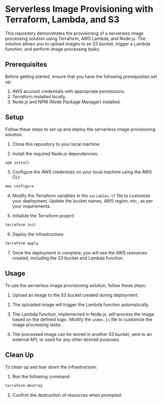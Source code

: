 
# Serverless Image Provisioning with Terraform, Lambda, and S3

This repository demonstrates the provisioning of a serverless image processing solution using Terraform, AWS Lambda, and Node.js. The solution allows you to upload images to an S3 bucket, trigger a Lambda function, and perform image processing tasks.

## Prerequisites

Before getting started, ensure that you have the following prerequisites set up:

1. AWS account credentials with appropriate permissions.
2. Terraform installed locally.
3. Node.js and NPM (Node Package Manager) installed.

## Setup

Follow these steps to set up and deploy the serverless image provisioning solution:

1. Clone this repository to your local machine.

2. Install the required Node.js dependencies:

```bash
npm install
```

3. Configure the AWS credentials on your local machine using the AWS CLI:

```bash
aws configure
```

4. Modify the Terraform variables in the `variables.tf` file to customize your deployment. Update the bucket names, AWS region, etc., as per your requirements.

5. Initialize the Terraform project:

```bash
terraform init
```

6. Deploy the infrastructure:

```bash
terraform apply
```

7. Once the deployment is complete, you will see the AWS resources created, including the S3 bucket and Lambda function.

## Usage

To use the serverless image provisioning solution, follow these steps:

1. Upload an image to the S3 bucket created during deployment.

2. The uploaded image will trigger the Lambda function automatically.

3. The Lambda function, implemented in Node.js, will process the image based on the defined logic. Modify the `index.js` file to customize the image processing tasks.

4. The processed image can be stored in another S3 bucket, sent to an external API, or used for any other desired purposes.

## Clean Up

To clean up and tear down the infrastructure:

1. Run the following command:

```bash
terraform destroy
```

2. Confirm the destruction of resources when prompted.

